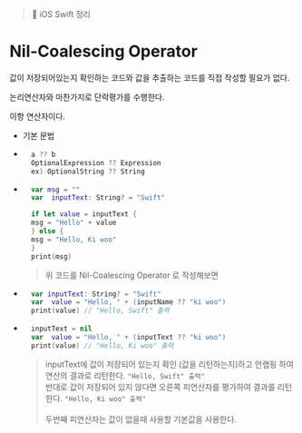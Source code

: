 > 📝 iOS Swift 정리
  
# Nil-Coalescing Operator

값이 저장되어있는지 확인하는 코드와 값을 추출하는 코드를 직접 작성할 필요가 없다.

논리연산자와 마찬가지로 단락평가를 수행한다.

이항 연산자이다. 


- 기본 문법

- ```swift
    a ?? b
    OptionalExpression ?? Expression
    ex) OptionalString ?? String
    ```

- ```swift
    var msg = ""
    var  inputText: String? = "Swift"

    if let value = inputText {
    msg = "Hello" + value
    } else {
    msg = "Hello, Ki woo"
    }
    print(msg)
    ```
    > 위 코드를 Nil-Coalescing Operator 로 작성해보면 <br>

- ```swift
    var inputText: String? = "Swift"
    var  value = "Hello, " + (inputName ?? "ki woo")
    print(value) // "Hello, Swift" 출력
    ```

- ```swift
    inputText = nil
    var  value = "Hello, " + (inputText ?? "ki woo")
    print(value) // "Hello, Ki woo" 출력
    ```
    > inputText에 값이 저장되어 있는지 확인 (값을 리턴하는지)하고 언랩핑 하여 연산의 결과로 리턴한다. `"Hello, Swift" 출력"`<br>
    > 반대로 값이 저장되어 있지 않다면 오른쪽 피연산자를 평가하여 결과를 리턴한다. `"Hello, Ki woo" 출력"` <br>           
    > 두번째 피연산자는 값이 없을때 사용할 기본값을 사용한다.            

